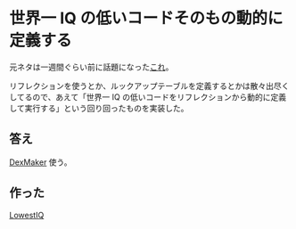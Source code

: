 # 世界一 IQ の低いコードそのもの動的に定義する

元ネタは一週間ぐらい前に話題になった[これ](https://twitter.com/vjroba/status/494882208788660226)。

リフレクションを使うとか、ルックアップテーブルを定義するとかは散々出尽くしてるので、あえて「世界一 IQ の低いコードをリフレクションから動的に定義して実行する」という回り回ったものを実装した。

## 答え

[DexMaker](https://code.google.com/p/dexmaker/) 使う。

## 作った

[LowestIQ](https://github.com/MisumiRize/LowestIQ) 

